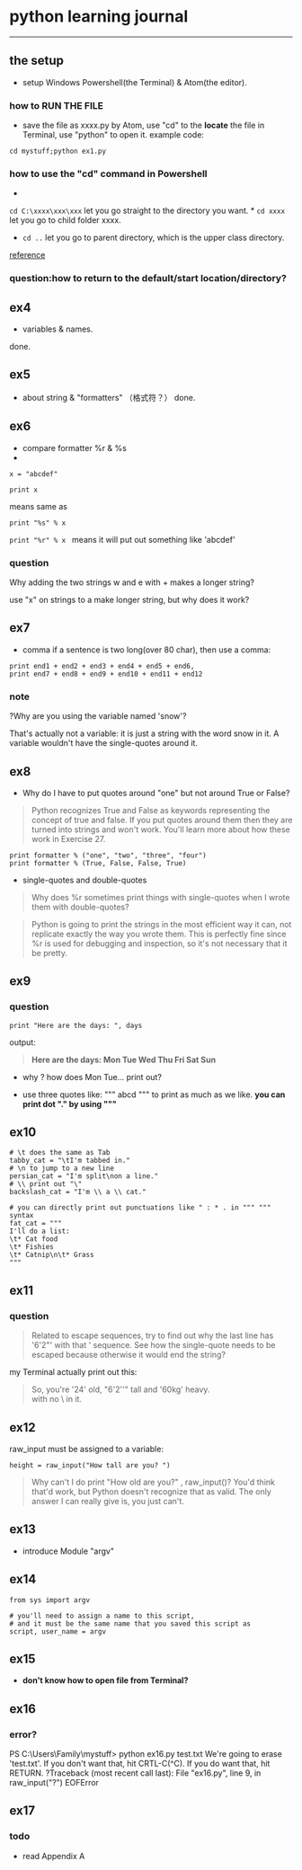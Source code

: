 # python learning journal

---
## the setup

+ setup Windows Powershell(the Terminal) & Atom(the editor).

### how to RUN THE FILE

+ save the file as xxxx.py by Atom, use "cd" to the **locate** the file in Terminal, use "python" to open it.
example code:

```
cd mystuff;python ex1.py
```

### how to use the "cd" command in Powershell   
*  
```cd C:\xxxx\xxx\xxx``` let you go straight to the directory you want.
* 
``` cd xxxx ```
let you go to child folder xxxx.  
* ``` cd .. ``` let you go to parent directory, which is the upper class directory.

[reference](https://technet.microsoft.com/en-us/library/ee176962.aspx)

### question:how to return to the default/start location/directory?


## ex4
+ variables & names.

done.

## ex5
+ about string & "formatters" （格式符？） 
done.

## ex6

+ compare formatter %r & %s
+ 
```
x = "abcdef" 

print x 
```
means same as 
```
print "%s" % x
```
```print "%r" % x ```
means it will put out something like 'abcdef'

### question
Why adding the two strings w and e with + makes a longer string?

use "x" on strings to a make longer string, but why does it work?

## ex7

+ comma
if a sentence is two long(over 80 char), then use a comma:
```
print end1 + end2 + end3 + end4 + end5 + end6,
print end7 + end8 + end9 + end10 + end11 + end12
```

### note
?Why are you using the variable named 'snow'?

That's actually not a variable: it is just a string with the word snow in it. A variable wouldn't have the single-quotes around it.

## ex8

+ Why do I have to put quotes around "one" but not around True or False?


> Python recognizes True and False as keywords representing the concept of true and false. If you put quotes around them then they are turned into strings and won't work. You'll learn more about how these work in Exercise 27.
```
print formatter % ("one", "two", "three", "four")
print formatter % (True, False, False, True)
```

+ single-quotes and double-quotes

> Why does %r sometimes print things with single-quotes when I wrote them with double-quotes?

> Python is going to print the strings in the most efficient way it can, not replicate exactly the way you wrote them. This is perfectly fine since %r is used for debugging and inspection, so it's not necessary that it be pretty.

## ex9
### question
```
print "Here are the days: ", days
```
output:
> **Here are the days:  Mon Tue Wed Thu Fri Sat Sun**

+ why ? how does Mon Tue... print out?

+ use three quotes like: """ abcd """ to print as much as we like.
**you can print dot "." by using """**
## ex10

```
# \t does the same as Tab
tabby_cat = "\tI'm tabbed in."
# \n to jump to a new line
persian_cat = "I'm split\non a line."
# \\ print out "\"
backslash_cat = "I'm \\ a \\ cat."

# you can directly print out punctuations like " : * . in """ """ syntax
fat_cat = """
I'll do a list:
\t* Cat food
\t* Fishies
\t* Catnip\n\t* Grass
""" 

```
## ex11
### question
> Related to escape sequences, try to find out why the last line has '6\'2"' with that \' sequence. See how the single-quote needs to be escaped because otherwise it would end the string?

my Terminal actually print out this:
> So, you're '24' old, "6'2''" tall and '60kg' heavy.  
with no \ in it.

## ex12 

raw_input must be assigned to a variable:

```
height = raw_input("How tall are you? ")
```

> Why can't I do print "How old are you?" , raw_input()?
> You'd think that'd work, but Python doesn't recognize that as valid. The only answer I can really give is, you just can't.

## ex13

+ introduce Module "argv"

## ex14
```
from sys import argv

# you'll need to assign a name to this script, 
# and it must be the same name that you saved this script as
script, user_name = argv
```

## ex15

+ **don't know how to open file from Terminal?**

## ex16

### error?

PS C:\Users\Family\mystuff> python ex16.py test.txt
We're going to erase 'test.txt'.
If you don't want that, hit CRTL-C(^C).
If you do want that, hit RETURN.
?Traceback (most recent call last):
  File "ex16.py", line 9, in <module>
    raw_input("?")
EOFError

## ex17
### todo
+ read Appendix A